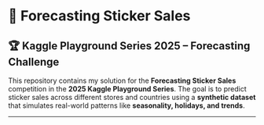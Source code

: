 # 📌 Forecasting Sticker Sales  

## 🏆 Kaggle Playground Series 2025 – Forecasting Challenge  

This repository contains my solution for the **Forecasting Sticker Sales** competition in the **2025 Kaggle Playground Series**. The goal is to predict sticker sales across different stores and countries using a **synthetic dataset** that simulates real-world patterns like **seasonality, holidays, and trends**.  

---
